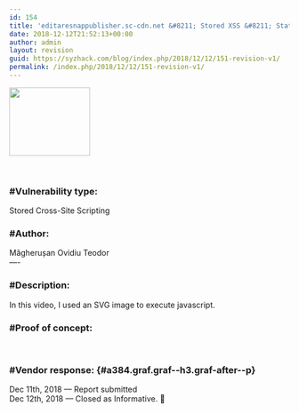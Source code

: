 ```yaml
---
id: 154
title: 'editaresnappublisher.sc-cdn.net &#8211; Stored XSS &#8211; Status: &#8220;Informative&#8221;'
date: 2018-12-12T21:52:13+00:00
author: admin
layout: revision
guid: https://syzhack.com/blog/index.php/2018/12/12/151-revision-v1/
permalink: /index.php/2018/12/12/151-revision-v1/
---
```

<img class="alignnone wp-image-152" src="https://syzhack.com/blog/wp-content/uploads/2018/12/snapchat-logo-transparent-900x762.png" alt="" width="145" height="123" />

&nbsp;

### #Vulnerability type:

Stored Cross-Site Scripting

### #Author:

Măgherușan Ovidiu Teodor  
—-

### #Description:

In this video, I used an SVG image to execute javascript.

### #Proof of concept:



&nbsp;

### #Vendor response: {#a384.graf.graf--h3.graf-after--p}

Dec 11th, 2018 — Report submitted  
Dec 12th, 2018 — Closed as Informative. 🙁

&nbsp;